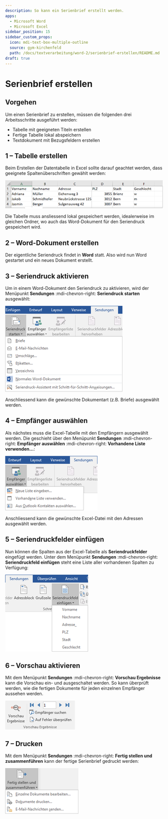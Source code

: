 ```yaml
---
description: So kann ein Serienbrief erstellt werden.
apps:
  - Microsoft Word
  - Microsoft Excel
sidebar_position: 15
sidebar_custom_props:
  icon: mdi-text-box-multiple-outline
  source: gym-kirchenfeld
  path: /docs/textverarbeitung/word-2/serienbrief-erstellen/README.md
draft: true
---
```


# Serienbrief erstellen



## Vorgehen

Um einen Serienbrief zu erstellen, müssen die folgenden drei Arbeitsschritte ausgeführt werden:

- Tabelle mit geeigneten Titeln erstellen
- Fertige Tabelle lokal abspeichern
- Textdokument mit Bezugsfeldern erstellen


## 1 – Tabelle erstellen

Beim Erstellen der Datentabelle in Excel sollte darauf geachtet werden, dass geeignete Spaltenüberschriften gewählt werden:

![](./images/tabelle.png)

Die Tabelle muss ansliessend lokal gespeichert werden, idealerweise im gleichen Ordner, wo auch das Word-Dokument für den Seriendruck gespeichert wird.


## 2 – Word-Dokument erstellen

Der eigentliche Seriendruck findet in **Word** statt. Also wird nun Word gestartet und ein neues Dokument erstellt.


## 3 – Seriendruck aktivieren

Um in einem Word-Dokument den Seriendruck zu aktivieren, wird der Menüpunkt __Sendungen__ :mdi-chevron-right: __Seriendruck starten__ ausgewählt:

![](./images/start.ms.png)

Anschliessend kann die gewünschte Dokumentart (z.B. Briefe) ausgewählt werden.


## 4 – Empfänger auswählen

Als nächstes muss die Excel-Tabelle mit den Empfängern ausgewählt werden. Die geschieht über den Menüpunkt __Sendungen__ :mdi-chevron-right: __Empfänger auswählen__ :mdi-chevron-right:  __Vorhandene Liste verwenden...__:

![](./images/empfaenger-auswaehlen.ms.png)

Anschliessend kann die gewünschte Excel-Datei mit den Adressen ausgewählt werden.


## 5 – Seriendruckfelder einfügen

Nun können die Spalten aus der Excel-Tabelle als **Seriendruckfelder** eingefügt werden. Unter dem Menüpunkt __Sendungen__ :mdi-chevron-right: __Seriendruckfeld einfügen__ steht eine Liste aller vorhandenen Spalten zu Verfügung:

![](./images/insert-field.ms.png)


## 6 – Vorschau aktivieren

Mit dem Menüpunkt __Sendungen__ :mdi-chevron-right: __Vorschau Ergebnisse__ kann die Vorschau ein- und ausgeschaltet werden. So kann überprüft werden, wie die fertigen Dokumente für jeden einzelnen Empfänger aussehen werden.

![](./images/preview.ms.png)

## 7 – Drucken

Mit dem Menüpunkt __Sendungen__ :mdi-chevron-right: __Fertig stellen und zusammenführen__ kann der fertige Serienbrief gedruckt werden:

![](./images/print.ms.png)
